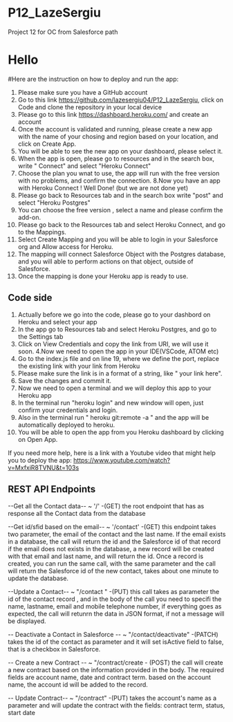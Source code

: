 # P12_LazeSergiu
Project 12 for OC from Salesforce path

# Hello
#Here are the instruction on how to deploy and run the app: 
 1. Please make sure you have a GitHub account
 2. Go to this link https://github.com/lazesergiu04/P12_LazeSergiu, click on Code and clone the repository in your local device
 3. Please go to this link https://dashboard.heroku.com/ and create an account
 4. Once the account is validated and running, please create a new app with the name of your chosing and region based on your location, and click on Create App.
 5. You will be able to see the new app on your dashboard, please select it.
 6. When the app is open, please go to resources and in the search box, write " Connect" and select "Heroku Connect"
 7. Choose the plan you wnat to use, the app will run with the free version with no problems, and confirm the connection.
 8.Now you have an app with Heroku Connect ! Well Done! (but we are not done yet) 
 9. Please go back to Resources tab and in the search box write "post" and select "Heroku Postgres"
 10. You can choose the free version , select a name and please confirm the add-on.
 11. Please go back to the Resources tab and select Heroku Connect, and go to the Mappings.
 12. Select Create Mapping and you will be able to login in your Salesforce org and Allow access for Heroku.
 13. The mapping will connect Salesforce Object with the Postgres database, and you will able to perform actions on that object, outside of Salesforce.
 14. Once the mapping is done your Heroku app is ready to use. 
 ## Code side
  1.  Actually before we go into the code, please go to your dashbord on Heroku and select your app
  2. In the app go to Resources tab and select Heroku Postgres, and go to the Settings tab
  3. Click on View Credentials and copy the link from URI, we will use it soon.
  4.Now we need to open the app in your IDE(VSCode, ATOM etc) 
  5. Go to the index.js file and on line 19, where we define the port, replace the existing link with your link from Heroku
  6. Please make sure the link is in a format of a string, like " your link here". 
  7. Save the changes and commit it. 
  7. Now we need to open a terminal and we will deploy this app to your Heroku app
  8. In the terminal run  "heroku login" and new window will open, just confirm your credentials and login.
  9. Also in the terminal run " heroku git:remote -a <your app name>" and the app will be automatically deployed to heroku.
  10. You will be able to open the app from you Heroku dashboard by clicking on Open App.
  
If you need more help, here is a link with a Youtube video that might help you to deploy the app: https://www.youtube.com/watch?v=MxfxiR8TVNU&t=103s

## REST API Endpoints
 --Get all the Contact data--
 ~ '/' -(GET) the root endpoint that has as response all the Contact data from the database
 
 --Get id/sfid based on the email--
 ~ '/contact' -(GET) this endpoint takes two parameter, the email of the contact and the last name. If the email exists in a database, the call will return the id and the Salesforce id of that record
                if the email does not exists in the database, a new record will be created with that email and last name, and will return the id. 
                 Once a record is created, you can run the same call, with the same parameter and the call will return the Salesforce id of the new contact, takes about one minute to update the database.
 
 --Update a Contact--
~ "/contact " -(PUT)  this call takes as parameter the id of the contact record , and in the body of the call you need to specifi the name, lastname, email and mobile telephone number, 
                if everything goes as expected, the call will retunrn the data in JSON format, if not a message will be displayed. 
                
 -- Deactivate a Contact in Salesforce --
 ~ "/contact/deactivate" -(PATCH) takes the id of the contact as parameter and it will set isActive field to false, that is a checkbox in Salesforce. 
 
 -- Create a new Contract --
 ~ "/contract/create - (POST) the call will create a new contract based on the information provided in the body. The required fields are account name, date and contract term.
                        based on the account name, the account id will be added to the record. 
                        
  -- Update Contract-- 
  ~ "/contract" -(PUT) takes the account's name as a parameter and will update the contract with the fields: contract term, status, start date
  
 
 
